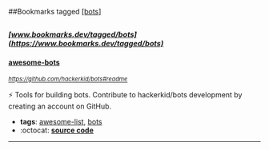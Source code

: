 ##Bookmarks tagged [[bots]](https://www.bookmarks.dev?q=[bots])

_<sup><sup>[www.bookmarks.dev/tagged/bots](https://www.bookmarks.dev/tagged/bots)</sup></sup>_
---
#### [awesome-bots](https://github.com/hackerkid/bots#readme)
_<sup>https://github.com/hackerkid/bots#readme</sup>_

 :zap: Tools for building bots. Contribute to hackerkid/bots development by creating an account on GitHub.
* **tags**: [awesome-list](../tagged/awesome-list.md), [bots](../tagged/bots.md)
* :octocat: **[source code](https://github.com/hackerkid/bots#readme)**
---
